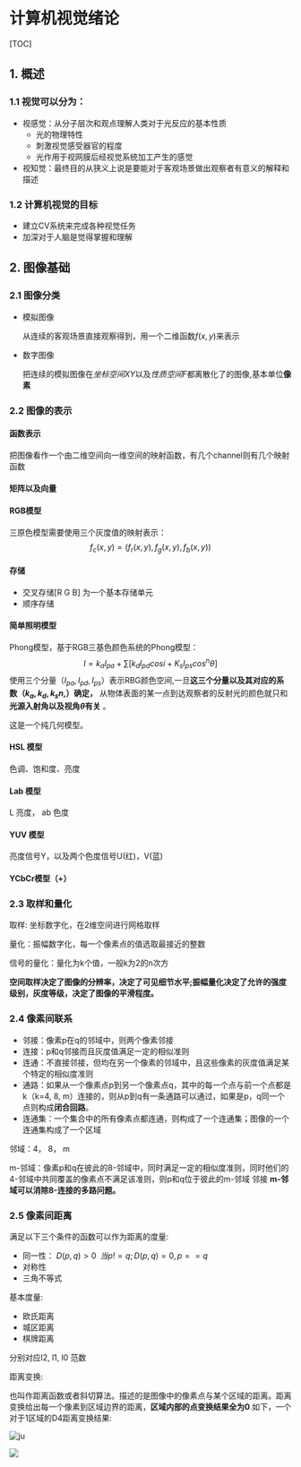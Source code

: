 # 计算机视觉绪论

[TOC]

## 1. 概述

### 1.1 视觉可以分为：

+ 视感觉：从分子层次和观点理解人类对于光反应的基本性质
  + 光的物理特性
  + 刺激视觉感受器官的程度
  + 光作用于视网膜后经视觉系统加工产生的感觉
+ 视知觉：最终目的从狭义上说是要能对于客观场景做出观察者有意义的解释和描述

### 1.2 计算机视觉的目标

+ 建立CV系统来完成各种视觉任务
+ 加深对于人脑是觉得掌握和理解

## 2. 图像基础

### 2.1 图像分类

+ 模拟图像

  从连续的客观场景直接观察得到，用一个二维函数$f(x, y)$来表示

+ 数字图像

  把连续的模拟图像在*坐标空间XY*以及*性质空间F*都离散化了的图像,基本单位**像素**

### 2.2 图像的表示

#### 函数表示

把图像看作一个由二维空间向一维空间的映射函数，有几个channel则有几个映射函数

#### 矩阵以及向量

#### RGB模型

三原色模型需要使用三个灰度值的映射表示：
$$
f_c(x, y) = (f_r(x, y), f_g(x, y), f_b(x, y))
$$

#### 存储

+ 交叉存储[R G B] 为一个基本存储单元
+ 顺序存储

#### 简单照明模型

Phong模型，基于RGB三基色颜色系统的Phong模型：
$$
I = k_aI_{pa} + \sum [k_dI_{pd}cosi + K_s I_{ps}cos^n\theta]
$$
使用三个分量（$I_{pa}, I_{pd}, I_{ps}$）表示RBG颜色空间,一旦**这三个分量以及其对应的系数（$k_a, k_d, k_s n,$）确定，** 从物体表面的某一点到达观察者的反射光的颜色就只和**光源入射角以及视角$\theta$有关** 。

这是一个纯几何模型。

#### HSL 模型

色调、饱和度、亮度

#### Lab 模型

L 亮度， ab 色度

#### YUV 模型

亮度信号Y，以及两个色度信号U(红)，V(蓝)

#### YCbCr模型（+）

### 2.3 取样和量化

取样: 坐标数字化，在2维空间进行网格取样

量化：振幅数字化，每一个像素点的值选取最接近的整数

信号的量化：量化为k个值，一般k为2的n次方

**空间取样决定了图像的分辨率，决定了可见细节水平;振幅量化决定了允许的强度级别，灰度等级，决定了图像的平滑程度。**

### 2.4 像素间联系

+ 邻接：像素p在q的邻域中，则两个像素邻接
+ 连接：p和q邻接而且灰度值满足一定的相似准则
+ 连通：不直接邻接，但均在另一个像素的邻域中，且这些像素的灰度值满足某个特定的相似度准则
+ 通路：如果从一个像素点p到另一个像素点q，其中的每一个点与前一个点都是k（k=4, 8, m）连接的，则从p到q有一条通路可以通过，如果是p，q同一个点则构成**闭合回路**。
+ 连通集：一个集合中的所有像素点都连通，则构成了一个连通集；图像的一个连通集构成了一个区域

邻域：4， 8， m

m-邻域：像素p和q在彼此的8-邻域中，同时满足一定的相似度准则，同时他们的4-邻域中共同覆盖的像素点不满足该准则，则p和q位于彼此的m-邻域 邻接 **m-邻域可以消除8-连接的多路问题。**

### 2.5 像素间距离

满足以下三个条件的函数可以作为距离的度量:

+ 同一性： $D(p, q) > 0 \;\;当p!=q; D(p,q)=0, p == q$
+ 对称性
+ 三角不等式

基本度量:

+ 欧氏距离
+ 城区距离
+ 棋牌距离

分别对应l2, l1, l0 范数

距离变换:

也叫作距离函数或者斜切算法。描述的是图像中的像素点与某个区域的距离。距离变换给出每一个像素到区域边界的距离，**区域内部的点变换结果全为0**.如下，一个对于1区域的D4距离变换结果:

![ju](/home/inno/Pictures/190512-ju.jpg)

![](/home/inno/Pictures/190512-juli.jpg)

